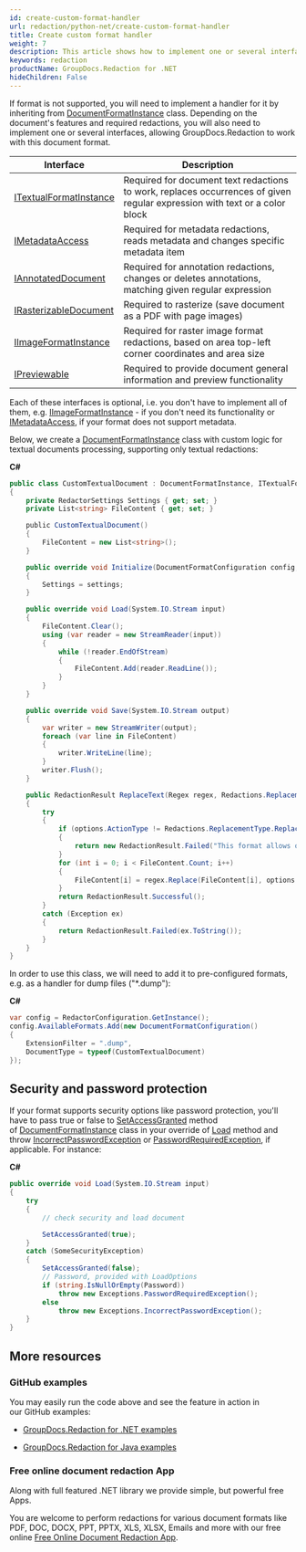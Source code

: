 ```yaml
---
id: create-custom-format-handler
url: redaction/python-net/create-custom-format-handler
title: Create custom format handler
weight: 7
description: This article shows how to implement one or several interfaces for the document's features and required redaction.
keywords: redaction
productName: GroupDocs.Redaction for .NET
hideChildren: False
---
```

If format is not supported, you will need to implement a handler for it by inheriting from [DocumentFormatInstance](https://reference.groupdocs.com/python-net/redaction/groupdocs.redaction.integration/documentformatinstance) class. Depending on the document's features and required redactions, you will also need to implement one or several interfaces, allowing GroupDocs.Redaction to work with this document format.

| Interface | Description |
| --- | --- |
| [ITextualFormatInstance](https://reference.groupdocs.com/python-net/redaction/groupdocs.redaction.integration/itextualformatinstance) | Required for document text redactions to work, replaces occurrences of given regular expression with text or a color block |
| [IMetadataAccess](https://reference.groupdocs.com/python-net/redaction/groupdocs.redaction.integration/imetadataaccess) | Required for metadata redactions, reads metadata and changes specific metadata item |
| [IAnnotatedDocument](https://reference.groupdocs.com/python-net/redaction/groupdocs.redaction.integration/iannotateddocument) | Required for annotation redactions, changes or deletes annotations, matching given regular expression |
| [IRasterizableDocument](https://reference.groupdocs.com/python-net/redaction/groupdocs.redaction.integration/irasterizabledocument) | Required to rasterize (save document as a PDF with page images) |
| [IImageFormatInstance](https://reference.groupdocs.com/python-net/redaction/groupdocs.redaction.integration/iimageformatinstance) | Required for raster image format redactions, based on area top-left corner coordinates and area size |
| [IPreviewable](https://reference.groupdocs.com/python-net/redaction/groupdocs.redaction.integration/ipreviewable) | Required to provide document general information and preview functionality |

Each of these interfaces is optional, i.e. you don't have to implement all of them, e.g. [IImageFormatInstance](https://reference.groupdocs.com/python-net/redaction/groupdocs.redaction.integration/iimageformatinstance) - if you don't need its functionality or [IMetadataAccess](https://reference.groupdocs.com/python-net/redaction/groupdocs.redaction.integration/imetadataaccess), if your format does not support metadata.

Below, we create a [DocumentFormatInstance](https://reference.groupdocs.com/python-net/redaction/groupdocs.redaction.integration/documentformatinstance) class with custom logic for textual documents processing, supporting only textual redactions:

**C#**

```csharp
public class CustomTextualDocument : DocumentFormatInstance, ITextualFormatInstance
{
    private RedactorSettings Settings { get; set; }
    private List<string> FileContent { get; set; }

    public CustomTextualDocument()
    {
        FileContent = new List<string>();
    }

    public override void Initialize(DocumentFormatConfiguration config, RedactorSettings settings)
    {
        Settings = settings;
    }

    public override void Load(System.IO.Stream input)
    {
        FileContent.Clear();
        using (var reader = new StreamReader(input))
        {
            while (!reader.EndOfStream)
            {
                FileContent.Add(reader.ReadLine());
            }
        }
    }

    public override void Save(System.IO.Stream output)
    {
        var writer = new StreamWriter(output);
        foreach (var line in FileContent)
        {
            writer.WriteLine(line);
        }
        writer.Flush();
    }

    public RedactionResult ReplaceText(Regex regex, Redactions.ReplacementOptions options)
    {
        try
        {
            if (options.ActionType != Redactions.ReplacementType.ReplaceString)
            {
                return new RedactionResult.Failed("This format allows only ReplaceString redactions!");
            }
            for (int i = 0; i < FileContent.Count; i++)
            {
                FileContent[i] = regex.Replace(FileContent[i], options.Replacement);
            }
            return RedactionResult.Successful();
        }
        catch (Exception ex)
        {
            return RedactionResult.Failed(ex.ToString());
        }
    }
}

```

In order to use this class, we will need to add it to pre-configured formats, e.g. as a handler for dump files ("\*.dump"):

**C#**

```csharp
var config = RedactorConfiguration.GetInstance();
config.AvailableFormats.Add(new DocumentFormatConfiguration()
{
    ExtensionFilter = ".dump",
    DocumentType = typeof(CustomTextualDocument)
});
```

## Security and password protection

If your format supports security options like password protection, you'll have to pass true or false to [SetAccessGranted](https://reference.groupdocs.com/python-net/redaction/groupdocs.redaction.integration/documentformatinstance/methods/setaccessgranted) method of [DocumentFormatInstance](https://reference.groupdocs.com/python-net/redaction/groupdocs.redaction.integration/documentformatinstance) class in your override of [Load](https://reference.groupdocs.com/python-net/redaction/groupdocs.redaction.integration/documentformatinstance/methods/load) method and throw [IncorrectPasswordException](https://reference.groupdocs.com/python-net/redaction/groupdocs.redaction.exceptions/incorrectpasswordexception) or [PasswordRequiredException](https://reference.groupdocs.com/python-net/redaction/groupdocs.redaction.exceptions/passwordrequiredexception), if applicable. For instance:

**C#**

```csharp
public override void Load(System.IO.Stream input)
{
    try
    {
		// check security and load document 

        SetAccessGranted(true);
    }
    catch (SomeSecurityException)
    {
        SetAccessGranted(false);
		// Password, provided with LoadOptions
        if (string.IsNullOrEmpty(Password))
            throw new Exceptions.PasswordRequiredException();
        else
            throw new Exceptions.IncorrectPasswordException();
    }
}

```

## More resources

### GitHub examples

You may easily run the code above and see the feature in action in our GitHub examples:

*   [GroupDocs.Redaction for .NET examples](https://github.com/groupdocs-redaction/GroupDocs.Redaction-for-.NET)
    
*   [GroupDocs.Redaction for Java examples](https://github.com/groupdocs-redaction/GroupDocs.Redaction-for-Java)
    

### Free online document redaction App

Along with full featured .NET library we provide simple, but powerful free Apps.

You are welcome to perform redactions for various document formats like PDF, DOC, DOCX, PPT, PPTX, XLS, XLSX, Emails and more with our free online [Free Online Document Redaction App](https://products.groupdocs.app/redaction).

